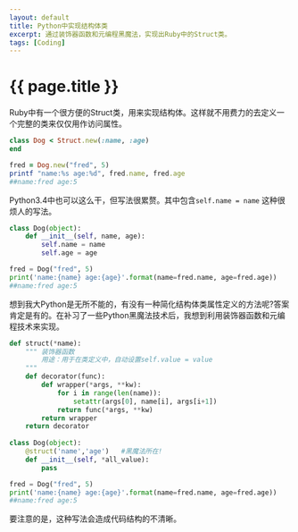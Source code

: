 ```yaml
---
layout: default
title: Python中实现结构体类
excerpt: 通过装饰器函数和元编程黑魔法，实现出Ruby中的Struct类。
tags: [Coding]
---
```

{{ page.title }}
================
Ruby中有一个很方便的Struct类，用来实现结构体。这样就不用费力的去定义一个完整的类来仅仅用作访问属性。

```ruby
class Dog < Struct.new(:name, :age)
end

fred = Dog.new("fred", 5)
printf "name:%s age:%d", fred.name, fred.age
##name:fred age:5
```

Python3.4中也可以这么干，但写法很累赘。其中包含`self.name = name` 这种很烦人的写法。

```python
class Dog(object):
    def __init__(self, name, age):
        self.name = name
        self.age = age

fred = Dog("fred", 5)
print('name:{name} age:{age}'.format(name=fred.name, age=fred.age))
##name:fred age:5
```

想到我大Python是无所不能的，有没有一种简化结构体类属性定义的方法呢?答案肯定是有的。在补习了一些Python黑魔法技术后，我想到利用装饰器函数和元编程技术来实现。

```python
def struct(*name):
    """ 装饰器函数
        用途：用于在类定义中，自动设置self.value = value
    """
    def decorator(func):
        def wrapper(*args, **kw):
            for i in range(len(name)):
                setattr(args[0], name[i], args[i+1])
            return func(*args, **kw)
        return wrapper
    return decorator
    
class Dog(object):
    @struct('name','age')   #黑魔法所在!
    def __init__(self, *all_value):
        pass

fred = Dog("fred", 5)
print('name:{name} age:{age}'.format(name=fred.name, age=fred.age))
##name:fred age:5
```

要注意的是，这种写法会造成代码结构的不清晰。
